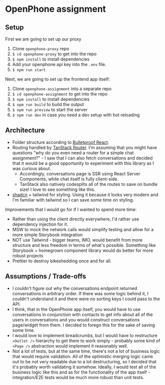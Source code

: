 # OpenPhone assignment

## Setup

First we are going to set up our proxy

1. Clone `openphone-proxy` repo
2. `$ cd openphone-proxy` to get into the repo
3. `$ npm install` to install dependencies
4. Add your openphone api key into the `.env` file.
5. `$ npm run start`

Next, we are going to set up the frontend app itself:

1. Clone `openphone-assignment` into a separate repo
2. `$ cd openphone-assignment` to get into the repo
3. `$ npm install` to install dependencies
4. `$ npm run build` to build the output
5. `$ npm run preview` to start the server
6. `$ npm run dev` in case you need a dev setup with hot reloading

## Architecture

- Folder structure according to [Bulletproof React](https://github.com/alan2207/bulletproof-react/blob/master/docs/project-structure.md).
- Routing handled by [TanStack Router](https://tanstack.com/router/latest). I'm assuming that you might have questions "why do you even need a router for a simple chat assignment?" - I saw that I can also fetch conversations and decided that it would be a good opportunity to experiment with this library as I was curious about.
  - Accordingly, conversations page is SSR using React Server Components, while chat itself is fully client-side.
  - TanStack also natively codesplits all of the routes to save on bundle size! I love to see something like this.
- [shadcn](https://ui.shadcn.com/) + tailwind for styling. Using it because it looks very modern and I'm familiar with tailwind so I can save some time on styling.

Improvements that I would go for if I wanted to spend more time:

- Rather than using the client directly everywhere, I'd rather use dependency injection for it.
- MSW to mock the network calls would simplify testing and allow for a more simple Storybook integration
- NOT use Tailwind - bigger teams, IMO, would benefit from more structure and less freedom in terms of what's possible. Something like Storybook + homegrown component library would do better for more robust projects
- Prettier to destroy bikeshedding once and for all.

## Assumptions / Trade-offs

- I couldn't figure out why the conversations endpoint returned conversations in arbitrary order. If there was some logic behind it, I couldn't understand it and there were no sorting keys I could pass to the API.
- I think, that in the OpenPhone app itself, you would have to use conversations in conjunction with contacts to get info about all of the users in conversations and you would construct conversations page/widget from them. I decided to forego this for the sake of saving some time.
- I would love to implement breadcrumbs, but I would have to restructure `<Outlet />` hierarchy to get them to work simply - probably some kind of `<Page />` abstraction would implement it reasonably well.
- Not a lot of tests, but at the same time, there's not a lot of business logic that would require validation. All of the optimistic merging logic came out to be not very readable due to a lot destructuring, so I decided that it's probably worth validating it somehow. Ideally, I would test all of the business logic like this and as for the functionality of the app itself - integration/E2E tests would be much more robust than unit tests.
